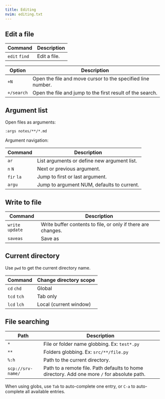 ```yaml
---
title: Editing
nvim: editing.txt
---
```


## Edit a file

| Command | Description |
| --- | --- |
| `edit` `find` | Edit a file. |

| Option | Description |
| --- | --- |
| `+N` | Open the file and move cursor to the specified line number. |
| `+/search` | Open the file and jump to the first result of the search. |

## Argument list

Open files as arguments:

```vim
:args notes/**/*.md
```

Argument navigation:

| Command | Description |
| --- | --- |
| `ar` | List arguments or define new argument list. |
| `n` `N` | Next or previous argument. |
| `fir` `la` | Jump to first or last argument. |
| `argu` | Jump to argument NUM, defaults to current. |

## Write to file

| Command | Description |
| --- | --- |
| `write` `update` | Write buffer contents to file, or only if there are changes. |
| `saveas` | Save as |

## Current directory

Use `pwd` to get the current directory name.

| Command | Change directory scope |
| --- | --- |
| `cd` `chd` | Global |
| `tcd` `tch` | Tab only |
| `lcd` `lch` | Local (current window) |

## File searching

| Path | Description |
| --- | --- |
| `*` | File or folder name globbing. Ex: `test*.py` |
| `**` | Folders globbing. Ex: `src/**/file.py` |
| `%:h` | Path to the current directory. |
| `scp://srv-name/` | Path to a remote file. Path defaults to home directory. Add one more `/` for absolute path. |

When using globs, use `Tab` to auto-complete one entry,
or `C-a` to auto-complete all available entries.
